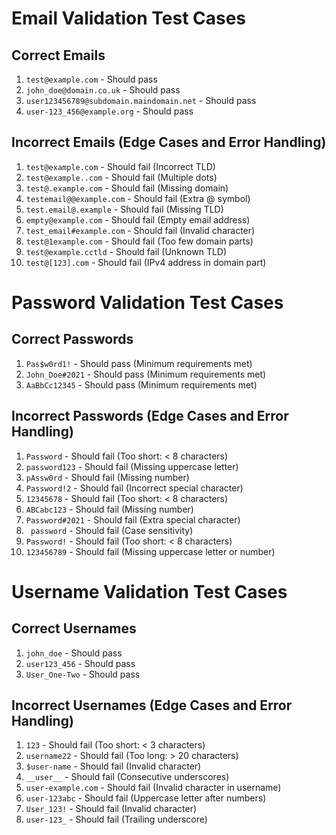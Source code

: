  # Email Validation Test Cases

## Correct Emails

1. `test@example.com` - Should pass
2. `john_doe@domain.co.uk` - Should pass
3. `user123456789@subdomain.maindomain.net` - Should pass
4. `user-123_456@example.org` - Should pass

## Incorrect Emails (Edge Cases and Error Handling)

1. `test@example.com` - Should fail (Incorrect TLD)
2. `test@example..com` - Should fail (Multiple dots)
3. `test@.example.com` - Should fail (Missing domain)
4. `testemail@@example.com` - Should fail (Extra @ symbol)
5. `test.email@.example` - Should fail (Missing TLD)
6. `empty@example.com` - Should fail (Empty email address)
7. `test_email#example.com` - Should fail (Invalid character)
8. `test@1example.com` - Should fail (Too few domain parts)
9. `test@example.cctld` - Should fail (Unknown TLD)
10. `test@[123].com` - Should fail (IPv4 address in domain part)

# Password Validation Test Cases

## Correct Passwords

1. `Pas$w0rd1!` - Should pass (Minimum requirements met)
2. `John_Doe#2021` - Should pass (Minimum requirements met)
3. `AaBbCc12345` - Should pass (Minimum requirements met)

## Incorrect Passwords (Edge Cases and Error Handling)

1. `Password` - Should fail (Too short: < 8 characters)
2. `password123` - Should fail (Missing uppercase letter)
3. `pAssw0rd` - Should fail (Missing number)
4. `Password!2` - Should fail (Incorrect special character)
5. `12345678` - Should fail (Too short: < 8 characters)
6. `ABCabc123` - Should fail (Missing number)
7. `Password#2021` - Should fail (Extra special character)
8. ` password` - Should fail (Case sensitivity)
9. `Password!` - Should fail (Too short: < 8 characters)
10. `123456789` - Should fail (Missing uppercase letter or number)

# Username Validation Test Cases

## Correct Usernames

1. `john_doe` - Should pass
2. `user123_456` - Should pass
3. `User_One-Two` - Should pass

## Incorrect Usernames (Edge Cases and Error Handling)

1. `123` - Should fail (Too short: < 3 characters)
2. `username22` - Should fail (Too long: > 20 characters)
3. `$user-name` - Should fail (Invalid character)
4. `__user__` - Should fail (Consecutive underscores)
5. `user-example.com` - Should fail (Invalid character in username)
6. `user-123abc` - Should fail (Uppercase letter after numbers)
7. `User_123!` - Should fail (Invalid character)
8. `user-123_` - Should fail (Trailing underscore)